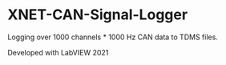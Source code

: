 # XNET-CAN-Signal-Logger

Logging over 1000 channels * 1000 Hz CAN data to TDMS files.

Developed with LabVIEW 2021
